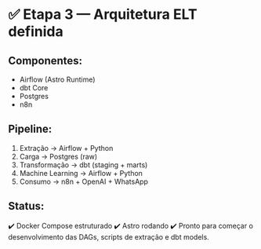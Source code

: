 # ✅ Etapa 3 — Arquitetura ELT definida

## Componentes:
- Airflow (Astro Runtime)
- dbt Core
- Postgres
- n8n

## Pipeline:
1. Extração → Airflow + Python
2. Carga → Postgres (raw)
3. Transformação → dbt (staging + marts)
4. Machine Learning → Airflow + Python
5. Consumo → n8n + OpenAI + WhatsApp

## Status: 
✔️ Docker Compose estruturado
✔️ Astro rodando
✔️ Pronto para começar o desenvolvimento das DAGs, scripts de extração e dbt models.
